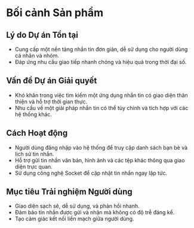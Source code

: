 # Bối cảnh Sản phẩm

## Lý do Dự án Tồn tại

- Cung cấp một nền tảng nhắn tin đơn giản, dễ sử dụng cho người dùng cá nhân và nhóm.
- Đáp ứng nhu cầu giao tiếp nhanh chóng và hiệu quả trong thời đại số.

## Vấn đề Dự án Giải quyết

- Khó khăn trong việc tìm kiếm một ứng dụng nhắn tin có giao diện thân thiện và hỗ trợ thời gian thực.
- Nhu cầu về một giải pháp nhắn tin có thể tùy chỉnh và tích hợp với các hệ thống khác.

## Cách Hoạt động

- Người dùng đăng nhập vào hệ thống để truy cập danh sách bạn bè và lịch sử tin nhắn.
- Hỗ trợ gửi tin nhắn văn bản, hình ảnh và các tệp khác thông qua giao diện trực quan.
- Sử dụng công nghệ Socket để cập nhật tin nhắn ngay lập tức.

## Mục tiêu Trải nghiệm Người dùng

- Giao diện sạch sẽ, dễ sử dụng, và phản hồi nhanh.
- Đảm bảo tin nhắn được gửi và nhận mà không có độ trễ đáng kể.
- Tạo cảm giác kết nối liền mạch giữa người dùng.
